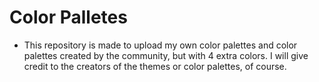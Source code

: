 # Color Palletes
- This repository is made to upload my own color palettes and color palettes created by the community, but with 4 extra colors. I will give credit to the creators of the themes or color palettes, of course.
